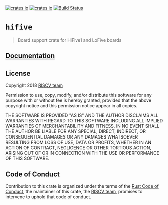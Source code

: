 [![crates.io](https://img.shields.io/crates/d/hifive.svg)](https://crates.io/crates/hifive)
[![crates.io](https://img.shields.io/crates/v/hifive.svg)](https://crates.io/crates/hifive)
[![Build Status](https://travis-ci.org/riscv-rust/hifive.svg?branch=master)](https://travis-ci.org/riscv-rust/hifive)

# `hifive`

> Board support crate for HiFive1 and LoFive boards

## [Documentation](https://docs.rs/crate/hifive)

## License

Copyright 2018 [RISCV team][team]

Permission to use, copy, modify, and/or distribute this software for any purpose
with or without fee is hereby granted, provided that the above copyright notice
and this permission notice appear in all copies.

THE SOFTWARE IS PROVIDED "AS IS" AND THE AUTHOR DISCLAIMS ALL WARRANTIES WITH
REGARD TO THIS SOFTWARE INCLUDING ALL IMPLIED WARRANTIES OF MERCHANTABILITY AND
FITNESS. IN NO EVENT SHALL THE AUTHOR BE LIABLE FOR ANY SPECIAL, DIRECT,
INDIRECT, OR CONSEQUENTIAL DAMAGES OR ANY DAMAGES WHATSOEVER RESULTING FROM LOSS
OF USE, DATA OR PROFITS, WHETHER IN AN ACTION OF CONTRACT, NEGLIGENCE OR OTHER
TORTIOUS ACTION, ARISING OUT OF OR IN CONNECTION WITH THE USE OR PERFORMANCE OF
THIS SOFTWARE.

## Code of Conduct

Contribution to this crate is organized under the terms of the [Rust Code of
Conduct][CoC], the maintainer of this crate, the [RISCV team][team], promises
to intervene to uphold that code of conduct.

[CoC]: CODE_OF_CONDUCT.md
[team]: https://github.com/rust-embedded/wg#the-riscv-team
